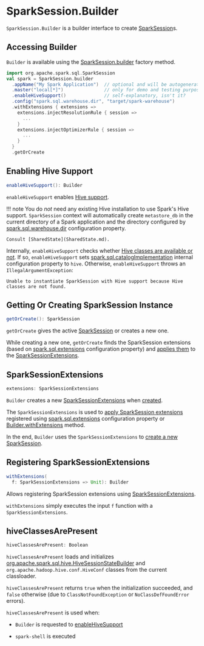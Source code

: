 # SparkSession.Builder

`SparkSession.Builder` is a builder interface to create [SparkSession](SparkSession.md)s.

## Accessing Builder

`Builder` is available using the [SparkSession.builder](SparkSession.md#builder) factory method.

```scala
import org.apache.spark.sql.SparkSession
val spark = SparkSession.builder
  .appName("My Spark Application")  // optional and will be autogenerated if not specified
  .master("local[*]")               // only for demo and testing purposes, use spark-submit instead
  .enableHiveSupport()              // self-explanatory, isn't it?
  .config("spark.sql.warehouse.dir", "target/spark-warehouse")
  .withExtensions { extensions =>
    extensions.injectResolutionRule { session =>
      ...
    }
    extensions.injectOptimizerRule { session =>
      ...
    }
  }
  .getOrCreate
```

## <span id="enableHiveSupport"> Enabling Hive Support

```scala
enableHiveSupport(): Builder
```

`enableHiveSupport` enables [Hive support](hive/index.md).

!!! note
    You do *not* need any existing Hive installation to use Spark's Hive support. `SparkSession` context will automatically create `metastore_db` in the current directory of a Spark application and the directory configured by [spark.sql.warehouse.dir](StaticSQLConf.md#spark.sql.warehouse.dir) configuration property.

    Consult [SharedState](SharedState.md).

Internally, `enableHiveSupport` checks whether [Hive classes are available or not](#hiveClassesArePresent). If so, `enableHiveSupport` sets [spark.sql.catalogImplementation](StaticSQLConf.md#spark.sql.catalogImplementation) internal configuration property to `hive`. Otherwise, `enableHiveSupport` throws an `IllegalArgumentException`:

```text
Unable to instantiate SparkSession with Hive support because Hive classes are not found.
```

## <span id="getOrCreate"> Getting Or Creating SparkSession Instance

```scala
getOrCreate(): SparkSession
```

`getOrCreate` gives the active [SparkSession](SparkSession.md) or creates a new one.

While creating a new one, `getOrCreate` finds the SparkSession extensions (based on [spark.sql.extensions](StaticSQLConf.md#spark.sql.extensions) configuration property) and [applies them](SparkSession.md#applyExtensions) to the [SparkSessionExtensions](#extensions).

## <span id="extensions"> SparkSessionExtensions

```scala
extensions: SparkSessionExtensions
```

`Builder` creates a new [SparkSessionExtensions](SparkSessionExtensions.md) when [created](#creating-instance).

The `SparkSessionExtensions` is used to [apply SparkSession extensions](SparkSession.md#applyExtensions) registered using [spark.sql.extensions](StaticSQLConf.md#SPARK_SESSION_EXTENSIONS) configuration property or [Builder.withExtensions](#withExtensions) method.

In the end, `Builder` uses the `SparkSessionExtensions` to [create a new SparkSession](#getOrCreate).

## <span id="withExtensions"> Registering SparkSessionExtensions

```scala
withExtensions(
  f: SparkSessionExtensions => Unit): Builder
```

Allows registering SparkSession extensions using [SparkSessionExtensions](SparkSessionExtensions.md).

`withExtensions` simply executes the input `f` function with a `SparkSessionExtensions`.

## <span id="hiveClassesArePresent"> hiveClassesArePresent

```scala
hiveClassesArePresent: Boolean
```

`hiveClassesArePresent` loads and initializes [org.apache.spark.sql.hive.HiveSessionStateBuilder](hive/HiveSessionStateBuilder.md) and `org.apache.hadoop.hive.conf.HiveConf` classes from the current classloader.

`hiveClassesArePresent` returns `true` when the initialization succeeded, and `false` otherwise (due to `ClassNotFoundException` or `NoClassDefFoundError` errors).

`hiveClassesArePresent` is used when:

* `Builder` is requested to [enableHiveSupport](#enableHiveSupport)

* `spark-shell` is executed
